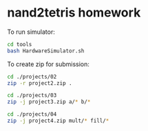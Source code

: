 # nand2tetris homework



To run simulator:

```bash
cd tools
bash HardwareSimulator.sh
```


To create zip for submission:


```bash
cd ./projects/02
zip -r project2.zip .
```

```bash
cd ./projects/03
zip -j project3.zip a/* b/*
```

```bash
cd ./projects/04
zip -j project4.zip mult/* fill/*
```

